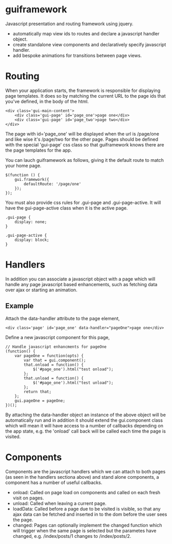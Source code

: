 guiframework
=============

Javascript presentation and routing framework using jquery.

- automatically map view ids to routes and declare a javascript handler object.
- create standalone view components and declaratively specify javascript handler.
- add bespoke animations for transitions between page views.

Routing
=============

When your application starts, the framework is responsible for displaying page templates. It does so by matching the current URL to the page ids that you've defined, in the body of the html.
    
    <div class='gui-main-content'>
        <div class='gui-page' id='page_one'>page one</div>
        <div class='gui-page' id='page_two'>page two</div>
    </div>

The page with id='page_one' will be displayed when the url is /page/one and like wise it's /page/two for the other page. Pages should be defined with the special 'gui-page' css class so that guiframework knows there are the page templates for the app.


You can lauch guiframework as follows, giving it the default route to match your home page.

    $(function () {
        gui.framework({
            defaultRoute: '/page/one'
        });
    });
    
You must also provide css rules for .gui-page and .gui-page-active. It will have the gui-page-active class when it is the active page.

    .gui-page {
        display: none;
    }

    .gui-page-active {
        display: block;
    }
    
Handlers
=============

In addition you can associate a javascript object with a page which will handle any page javascript based enhancements, such as fetching data over ajax or starting an animation.

Example
------------

Attach the data-handler attribute to the page element,

    <div class='page' id='page_one' data-handler="pageOne">page one</div>
    
Define a new javascript component for this page,

    // Handle javascript enhancments for pageOne
    (function() {
        var pageOne = function(opts) {
            var that = gui.component();
            that.onload = function() {
                $('#page_one').html("test onload");
            };
            that.unload = function() {
                $('#page_one').html("test unload");
            };
            return that;
        };
        gui.pageOne = pageOne;
    })();

By attaching the data-handler object an instance of the above object will be automatically run and in addition it should extend the gui.component class which will mean it will have access to a number of callbacks depending on the app state, e.g. the 'onload' call back will be called each time the page is visited.


Components
=============

Components are the javascript handlers which we can attach to both pages (as seen in the handlers sectiona above) and stand alone components, a component has a number of useful callbacks.

- onload: Called on page load on components and called on each fresh visit on pages.
- unload: Called when leaving a current page.
- loadData: Called before a page due to be visited is visible, so that any ajax data can be fetched and inserted in to the dom before the user sees the page.
- changed: Pages can optionally implement the changed function which will trigger when the same page is selected but the parametes have changed, e.g. /index/posts/1 changes to /index/posts/2.
